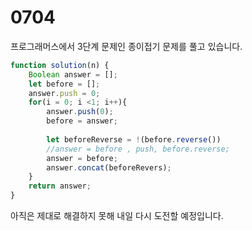 # 0704

프로그래머스에서 3단계 문제인 종이접기 문제를 풀고 있습니다.

```javascript
function solution(n) {
    Boolean answer = [];
    let before = [];
    answer.push = 0;
    for(i = 0; i <1; i++){
        answer.push(0);
        before = answer;
        
        let beforeReverse = !(before.reverse()) 
        //answer = before , push, before.reverse;
        answer = before;
        answer.concat(beforeRevers);
    }
    return answer;
}
```

아직은 제대로 해결하지 못해 내일 다시 도전할 예정입니다.